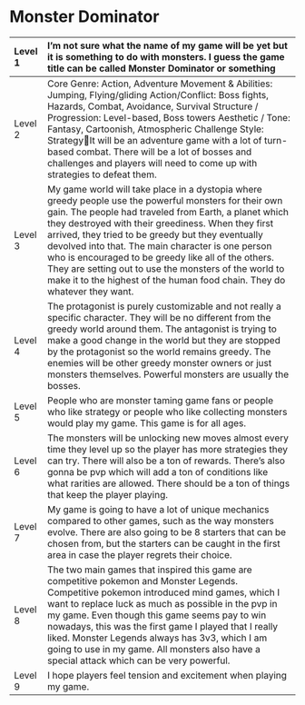 # Monster Dominator

| Level 1 | I’m not sure what the name of my game will be yet but it is something to do with monsters. I guess the game title can be called Monster Dominator or something |
| :---- | :---- |
| Level 2 | Core Genre: Action, Adventure Movement & Abilities: Jumping, Flying/gliding Action/Conflict: Boss fights, Hazards, Combat, Avoidance, Survival Structure / Progression: Level-based, Boss towers Aesthetic / Tone: Fantasy, Cartoonish, Atmospheric Challenge Style: StrategyIt will be an adventure game with a lot of turn-based combat. There will be a lot of bosses and challenges and players will need to come up with strategies to defeat them. |
| Level 3 | My game world will take place in a dystopia where greedy people use the powerful monsters for their own gain. The people had traveled from Earth, a planet which they destroyed with their greediness. When they first arrived, they tried to be greedy but they eventually devolved into that. The main character is one person who is encouraged to be greedy like all of the others. They are setting out to use the monsters of the world to make it to the highest of the human food chain. They do whatever they want. |
| Level 4 | The protagonist is purely customizable and not really a specific character. They will be no different from the greedy world around them. The antagonist is trying to make a good change in the world but they are stopped by the protagonist so the world remains greedy. The enemies will be other greedy monster owners or just monsters themselves. Powerful monsters are usually the bosses. |
| Level 5 | People who are monster taming game fans or people who like strategy or people who like collecting monsters would play my game. This game is for all ages. |
| Level 6 | The monsters will be unlocking new moves almost every time they level up so the player has more strategies they can try. There will also be a ton of rewards. There’s also gonna be pvp which will add a ton of conditions like what rarities are allowed. There should be a ton of things that keep the player playing. |
| Level 7 | My game is going to have a lot of unique mechanics compared to other games, such as the way monsters evolve. There are also going to be 8 starters that can be chosen from, but the starters can be caught in the first area in case the player regrets their choice. |
| Level 8 | The two main games that inspired this game are competitive pokemon and Monster Legends. Competitive pokemon introduced mind games, which I want to replace luck as much as possible in the pvp in my game. Even though this game seems pay to win nowadays, this was the first game I played that I really liked. Monster Legends always has 3v3, which I am going to use in my game. All monsters also have a special attack which can be very powerful. |
| Level 9 | I hope players feel tension and excitement when playing my game. |

